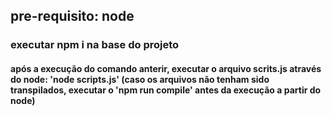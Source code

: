 ## pre-requisito: node

### executar npm i na base do projeto

#### após a execução do comando anterir, executar o arquivo scrits.js através do node: 'node scripts.js' (caso os arquivos não tenham sido transpilados, executar o 'npm run compile' antes da execução a partir do node)